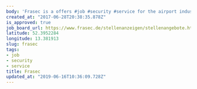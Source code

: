 ```yaml
---
body: 'Frasec is a offers #job #security #service for the airport industry'
created_at: "2017-06-28T20:38:35.878Z"
is_approved: true
job_board_url: https://www.frasec.de/stellenanzeigen/stellenangebote.html
latitude: 52.3952284
longitude: 13.381913
slug: frasec
tags:
- job
- security
- service
title: Frasec
updated_at: "2019-06-16T10:36:09.728Z"
---
```

